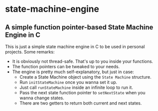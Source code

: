 # state-machine-engine
## A simple function pointer-based State Machine Engine in C

This is just a simple state machine engine in C to be used in personal projects. Some remarks:

* It is obviously not thread-safe. That's up to you inside your functions.
* The function pointers can be tweaked to your needs.
* The engine is pretty much self-explanatory, but just in case:
    * Create a State Machine object using the `State Machine` structure.
    * Run `initStateMachine` once you wanna set it up.
    * Just call `runStateMachine` inside an infinite loop to run it.
    * Pass the next state function pointer to `setNextState` when you wanna change states.
    * There are two getters to return both current and next states.
